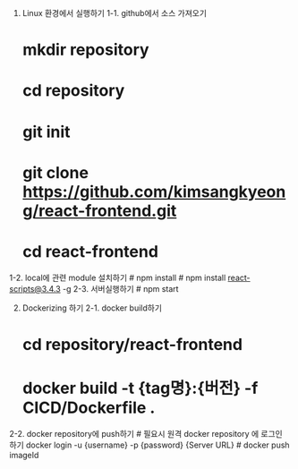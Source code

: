 1. Linux 환경에서 실행하기
  1-1. github에서 소스 가져오기
      # mkdir repository
      # cd repository
      # git init
      # git clone https://github.com/kimsangkyeong/react-frontend.git
      # cd react-frontend
  1-2. local에 관련 module 설치하기
      # npm install
      # npm install react-scripts@3.4.3 -g
  2-3. 서버실행하기
      # npm start

2. Dockerizing 하기
  2-1. docker build하기
      # cd repository/react-frontend
      # docker build -t  {tag명}:{버전} -f CICD/Dockerfile .
  2-2. docker repository에 push하기
      # 필요시 원격 docker repository 에 로그인 하기
        docker login -u {username} -p {password} {Server URL}
      # docker push imageId 
